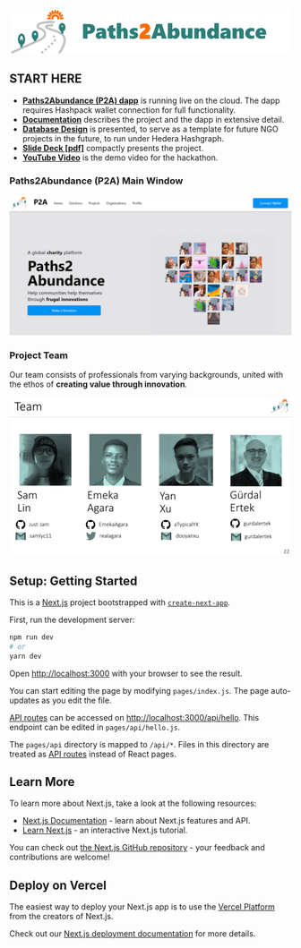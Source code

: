 ![Logo](./doc/img/logo.png) 

## START HERE
- [**Paths2Abundance (P2A) dapp**](https://paths2abundance-nextjs-just-jam.vercel.app/) is running live on the cloud. The dapp requires Hashpack wallet connection for full functionality.
- [**Documentation**](https://github.com/Just-Jam/Paths2Abundance-nextjs/blob/main/doc/Documentation.md) describes the project and the dapp in extensive detail.
- [**Database Design**](https://github.com/Just-Jam/Paths2Abundance-nextjs/blob/main/doc/Database.md) is presented, to serve as a template for future NGO projects in the future, to run under Hedera Hashgraph.
- [**Slide Deck [pdf]**](https://github.com/Just-Jam/Paths2Abundance-nextjs/blob/main/doc/other/Paths2Abundance_Slide_Deck_v05g.pdf) compactly presents the project.
- [**YouTube Video**](https://youtu.be/9bSamwXdDNc) is the demo video for the hackathon.

### Paths2Abundance (P2A) Main Window
![Main Window](./doc/img/Screen01.png)


### Project Team

Our team consists of professionals from varying backgrounds, united with the ethos of **creating value through innovation**.

![Project Team](./doc/img/Slide22.png) 


## Setup: Getting Started

This is a [Next.js](https://nextjs.org/) project bootstrapped with [`create-next-app`](https://github.com/vercel/next.js/tree/canary/packages/create-next-app).

First, run the development server:

```bash
npm run dev
# or
yarn dev
```

Open [http://localhost:3000](http://localhost:3000) with your browser to see the result.

You can start editing the page by modifying `pages/index.js`. The page auto-updates as you edit the file.

[API routes](https://nextjs.org/docs/api-routes/introduction) can be accessed on [http://localhost:3000/api/hello](http://localhost:3000/api/hello). This endpoint can be edited in `pages/api/hello.js`.

The `pages/api` directory is mapped to `/api/*`. Files in this directory are treated as [API routes](https://nextjs.org/docs/api-routes/introduction) instead of React pages.

## Learn More

To learn more about Next.js, take a look at the following resources:

- [Next.js Documentation](https://nextjs.org/docs) - learn about Next.js features and API.
- [Learn Next.js](https://nextjs.org/learn) - an interactive Next.js tutorial.

You can check out [the Next.js GitHub repository](https://github.com/vercel/next.js/) - your feedback and contributions are welcome!

## Deploy on Vercel

The easiest way to deploy your Next.js app is to use the [Vercel Platform](https://vercel.com/new?utm_medium=default-template&filter=next.js&utm_source=create-next-app&utm_campaign=create-next-app-readme) from the creators of Next.js.

Check out our [Next.js deployment documentation](https://nextjs.org/docs/deployment) for more details.
